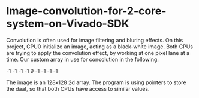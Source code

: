 # Image-convolution-for-2-core-system-on-Vivado-SDK

Convolution is often used for image filtering and bluring effects.
On this project, CPU0 initialize an image, acting as a black-white image.
Both CPUs are trying to apply the convolution effect, by working at one pixel lane at a time.
Our custom array in use for concolution in the following:

-1  -1  -1
-1  9 -1
-1  -1  -1

The image is an 128x128 2d array. The program is using pointers to store the daat, so that both CPUs have access to similar values.
